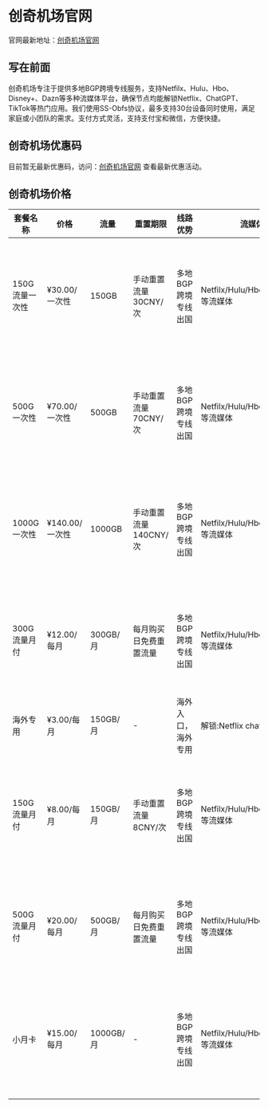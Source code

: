 # 创奇机场官网

官网最新地址：[创奇机场官网](https://go.cqjiasu.top/#/register?code=oDhtuN47)


## 写在前面

创奇机场专注于提供多地BGP跨境专线服务，支持Netfilx、Hulu、Hbo、Disney+、Dazn等多种流媒体平台，确保节点均能解锁Netflix、ChatGPT、TikTok等热门应用。我们使用SS-Obfs协议，最多支持30台设备同时使用，满足家庭或小团队的需求。支付方式灵活，支持支付宝和微信，方便快捷。



## 创奇机场优惠码

目前暂无最新优惠码，访问：[创奇机场官网](https://go.cqjiasu.top/#/register?code=oDhtuN47) 查看最新优惠活动。



## 创奇机场价格

| 套餐名称       | 价格         | 流量        | 重置期限           | 线路优势             | 流媒体支持                            | 设备支持                        | 其他说明             |
|-----------|------------|-----------|----------------|------------------|-----------------------------------|------------------------------|------------------|
| 150G流量一次性  | ¥30.00/一次性 | 150GB     | 手动重置流量 30CNY/次 | 多地BGP跨境专线出国       | Netfilx/Hulu/Hbo/Disney+/Dazn等流媒体 | SS-Obfs协议，支持30台设备同时使用 | 无退款服务，介意勿买 |
| 500G一次性     | ¥70.00/一次性 | 500GB     | 手动重置流量 70CNY/次 | 多地BGP跨境专线出国       | Netfilx/Hulu/Hbo/Disney+/Dazn等流媒体 | SS-Obfs协议，支持30台设备同时使用 | 无退款服务，介意勿买 |
| 1000G一次性    | ¥140.00/一次性 | 1000GB    | 手动重置流量 140CNY/次 | 多地BGP跨境专线出国       | Netfilx/Hulu/Hbo/Disney+/Dazn等流媒体 | SS-Obfs协议，支持30台设备同时使用 | 无退款服务，介意勿买 |
| 300G流量月付   | ¥12.00/每月   | 300GB/月   | 每月购买日免费重置流量 | 多地BGP跨境专线出国       | Netfilx/Hulu/Hbo/Disney+/Dazn等流媒体 | SS-Obfs协议，支持3台设备同时使用  | 无退款服务，介意勿买 |
| 海外专用       | ¥3.00/每月   | 150GB/月   | -                | 海外入口，海外专用         | 解锁:Netflix chatgpt tiktok       | -                            | 无退款服务，介意勿买 |
| 150G流量月付   | ¥8.00/每月   | 150GB/月   | 手动重置流量 8CNY/次  | 多地BGP跨境专线出国       | Netfilx/Hulu/Hbo/Disney+/Dazn等流媒体 | SS-Obfs协议，支持30台设备同时使用 | 无退款服务，介意勿买 |
| 500G流量月付   | ¥20.00/每月   | 500GB/月   | 每月购买日免费重置流量 | 多地BGP跨境专线出国       | Netfilx/Hulu/Hbo/Disney+/Dazn等流媒体 | SS-Obfs协议，支持3台设备同时使用  | 无退款服务，介意勿买 |
| 小月卡        | ¥15.00/每月   | 1000GB/月  | -                | 多地BGP跨境专线出国       | Netfilx/Hulu/Hbo/Disney+/Dazn等流媒体 | SS-Obfs协议，支持无限台设备同时使用 | 无退款服务，介意勿买 |
